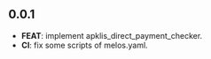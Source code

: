 ## 0.0.1

 - **FEAT**: implement apklis_direct_payment_checker.
 - **CI**: fix some scripts of melos.yaml.

